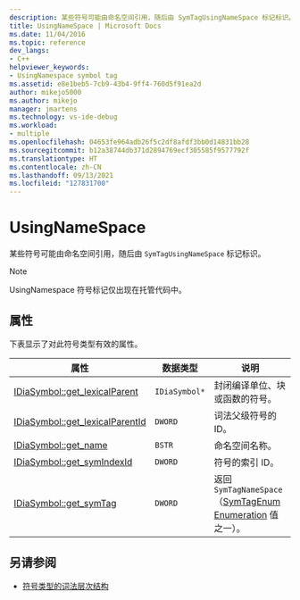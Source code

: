 ```yaml
---
description: 某些符号可能由命名空间引用，随后由 SymTagUsingNameSpace 标记标识。
title: UsingNameSpace | Microsoft Docs
ms.date: 11/04/2016
ms.topic: reference
dev_langs:
- C++
helpviewer_keywords:
- UsingNamespace symbol tag
ms.assetid: e8e1beb5-7cb9-43b4-9ff4-760d5f91ea2d
author: mikejo5000
ms.author: mikejo
manager: jmartens
ms.technology: vs-ide-debug
ms.workload:
- multiple
ms.openlocfilehash: 04653fe964adb26f5c2df8afdf3bb0d14831bb28
ms.sourcegitcommit: b12a38744db371d2894769ecf305585f9577792f
ms.translationtype: HT
ms.contentlocale: zh-CN
ms.lasthandoff: 09/13/2021
ms.locfileid: "127831700"
---
```

# <a name="usingnamespace"></a>UsingNameSpace
某些符号可能由命名空间引用，随后由 `SymTagUsingNameSpace` 标记标识。

> [!NOTE]
> UsingNamespace 符号标记仅出现在托管代码中。

## <a name="properties"></a>属性
 下表显示了对此符号类型有效的属性。

|属性|数据类型|说明|
|--------------|---------------|-----------------|
|[IDiaSymbol::get_lexicalParent](../../debugger/debug-interface-access/idiasymbol-get-lexicalparent.md)|`IDiaSymbol*`|封闭编译单位、块或函数的符号。|
|[IDiaSymbol::get_lexicalParentId](../../debugger/debug-interface-access/idiasymbol-get-lexicalparentid.md)|`DWORD`|词法父级符号的 ID。|
|[IDiaSymbol::get_name](../../debugger/debug-interface-access/idiasymbol-get-name.md)|`BSTR`|命名空间名称。|
|[IDiaSymbol::get_symIndexId](../../debugger/debug-interface-access/idiasymbol-get-symindexid.md)|`DWORD`|符号的索引 ID。|
|[IDiaSymbol::get_symTag](../../debugger/debug-interface-access/idiasymbol-get-symtag.md)|`DWORD`|返回 `SymTagNameSpace`（[SymTagEnum Enumeration](../../debugger/debug-interface-access/symtagenum.md) 值之一）。|

## <a name="see-also"></a>另请参阅
- [符号类型的词法层次结构](../../debugger/debug-interface-access/lexical-hierarchy-of-symbol-types.md)
